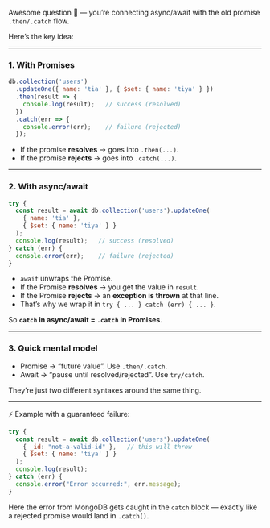 Awesome question 👏 — you’re connecting async/await with the old promise `.then/.catch` flow.

Here’s the key idea:

---

### 1. With Promises

```js
db.collection('users')
  .updateOne({ name: 'tia' }, { $set: { name: 'tiya' } })
  .then(result => {
    console.log(result);   // success (resolved)
  })
  .catch(err => {
    console.error(err);    // failure (rejected)
  });
```

* If the promise **resolves** → goes into `.then(...)`.
* If the promise **rejects** → goes into `.catch(...)`.

---

### 2. With async/await

```js
try {
  const result = await db.collection('users').updateOne(
    { name: 'tia' },
    { $set: { name: 'tiya' } }
  );
  console.log(result);   // success (resolved)
} catch (err) {
  console.error(err);    // failure (rejected)
}
```

* `await` unwraps the Promise.
* If the Promise **resolves** → you get the value in `result`.
* If the Promise **rejects** → an **exception is thrown** at that line.
* That’s why we wrap it in `try { ... } catch (err) { ... }`.

So **`catch` in async/await = `.catch` in Promises**.

---

### 3. Quick mental model

* Promise → “future value”. Use `.then/.catch`.
* Await → “pause until resolved/rejected”. Use `try/catch`.

They’re just two different syntaxes around the same thing.

---

⚡ Example with a guaranteed failure:

```js
try {
  const result = await db.collection('users').updateOne(
    { _id: "not-a-valid-id" },   // this will throw
    { $set: { name: 'tiya' } }
  );
  console.log(result);
} catch (err) {
  console.error("Error occurred:", err.message);
}
```

Here the error from MongoDB gets caught in the `catch` block — exactly like a rejected promise would land in `.catch()`.